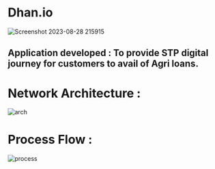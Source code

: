 # Dhan.io
![Screenshot 2023-08-28 215915](https://github.com/Reetinder932/dhan1/assets/113838495/799d3f7c-bb32-474d-a7b7-fb0f8daab0ac)

##  Application developed : To provide STP digital journey for customers to avail of Agri loans.


# Network Architecture :

![arch](https://github.com/Reetinder932/dhan1/assets/113838495/5a02601c-3f7e-4d25-9860-fef18eff87d3)

# Process Flow :

![process](https://github.com/Reetinder932/dhan1/assets/113838495/f80449b5-a5ee-4228-b811-fc5c63d28c39)






